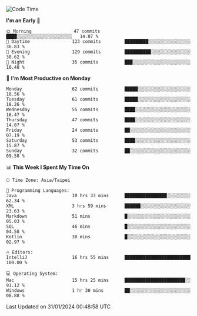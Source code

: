 <!--START_SECTION:waka-->
![Code Time](http://img.shields.io/badge/Code%20Time-851%20hrs%2024%20mins-blue)

**I'm an Early 🐤** 

```text
🌞 Morning                47 commits          ████░░░░░░░░░░░░░░░░░░░░░   14.07 % 
🌆 Daytime                123 commits         █████████░░░░░░░░░░░░░░░░   36.83 % 
🌃 Evening                129 commits         ██████████░░░░░░░░░░░░░░░   38.62 % 
🌙 Night                  35 commits          ███░░░░░░░░░░░░░░░░░░░░░░   10.48 % 
```
📅 **I'm Most Productive on Monday** 

```text
Monday                   62 commits          █████░░░░░░░░░░░░░░░░░░░░   18.56 % 
Tuesday                  61 commits          █████░░░░░░░░░░░░░░░░░░░░   18.26 % 
Wednesday                55 commits          ████░░░░░░░░░░░░░░░░░░░░░   16.47 % 
Thursday                 47 commits          ████░░░░░░░░░░░░░░░░░░░░░   14.07 % 
Friday                   24 commits          ██░░░░░░░░░░░░░░░░░░░░░░░   07.19 % 
Saturday                 53 commits          ████░░░░░░░░░░░░░░░░░░░░░   15.87 % 
Sunday                   32 commits          ██░░░░░░░░░░░░░░░░░░░░░░░   09.58 % 
```


📊 **This Week I Spent My Time On** 

```text
🕑︎ Time Zone: Asia/Taipei

💬 Programming Languages: 
Java                     10 hrs 33 mins      ████████████████░░░░░░░░░   62.34 % 
XML                      3 hrs 59 mins       ██████░░░░░░░░░░░░░░░░░░░   23.63 % 
Markdown                 51 mins             █░░░░░░░░░░░░░░░░░░░░░░░░   05.03 % 
SQL                      46 mins             █░░░░░░░░░░░░░░░░░░░░░░░░   04.58 % 
Kotlin                   30 mins             █░░░░░░░░░░░░░░░░░░░░░░░░   02.97 % 

🔥 Editors: 
IntelliJ                 16 hrs 55 mins      █████████████████████████   100.00 % 

💻 Operating System: 
Mac                      15 hrs 25 mins      ███████████████████████░░   91.12 % 
Windows                  1 hr 30 mins        ██░░░░░░░░░░░░░░░░░░░░░░░   08.88 % 
```


 Last Updated on 31/01/2024 00:48:58 UTC
<!--END_SECTION:waka-->
